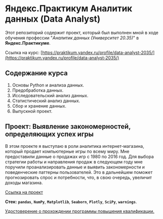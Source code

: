 # Яндекс.Практикум Аналитик данных (Data Analyst)
Этот репозиторий содержит проект, который был выполнен мной в ходе обучения профессии "*Аналитик данных (Университет 20.35)*" в **Яндекс.Практикуме**.

Ссылка на курс: [https://praktikum.yandex.ru/profile/data-analyst-2035/](https://praktikum.yandex.ru/profile/data-analyst-2035/)

## Содержание курса
1. Основы Python и анализа данных.
2. Предобработка данных.
3. Исследовательский анализ данных.
4. Статистический анализ данных.
5. Сбор и хранение данных.
6. Выпускной проект.

## Проект: Выявление закономерностей, определяющих успех игры
В этом проекте я выступаю в роли аналитика интернет-магазина, который продает компьютерные игры по всему миру. Мне предоставили данные о продажах игр с 1980 по 2016 год.
Для выбора стратегии работы и направления продаж в следующем году мне поручили проанализировать данные и выявить закономерности и поведенческие паттерны пользователей. Это в дальнейшем поможет прогнозировать спрос и потребности, что, в свою очередь, увеличит доходы магазина.

[Ссылка на проект](https://github.com/abtcrazy/yandex_praktikum_data_analyst/blob/main/Identifying_patterns_that_determine_the_success_of_a_computer_game.ipynb)

__Стек:__ **`pandas`**, **`NumPy`**, **`Matplotlib`**, **`Seaborn`**, **`Plotly`**, **`SciPy`**, **`warnings`**.

[Удостоверение о прохождении программы повышения квалификации.](https://github.com/abtcrazy/yandex_praktikum_data_analyst/blob/main/yandex_da_2035.pdf)